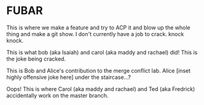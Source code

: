 # FUBAR
This is where we make a feature and try to ACP it and blow up the whole thing and make a git show. I don't currently have a job to crack. knock knock.

This is what bob (aka Isaiah) and carol (aka maddy and rachael) did! This is the joke being cracked.


This is Bob and Alice's contribution to the merge conflict lab.
Alice [inset highly offensive joke here] under the staircase...?


Oops! This is where Carol (aka maddy and rachael) and Ted (aka Fredrick) accidentally work on the master branch.
